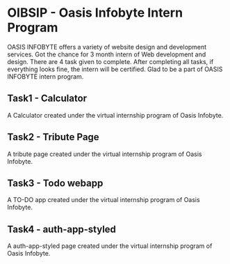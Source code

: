 # OIBSIP - Oasis Infobyte Intern Program
OASIS INFOBYTE offers a variety of website design and development services. Got the chance for 3 month intern of Web development and design.
There are 4 task given to complete. After completing all tasks, if everything looks fine, the intern will be certified. Glad to be a part of OASIS INFOBYTE intern program.


## Task1 - Calculator
A Calculator created under the virtual internship program of Oasis Infobyte. <br>


## Task2 - Tribute Page
A tribute page created under the virtual internship program of Oasis Infobyte. <br>

## Task3 - Todo webapp
A TO-DO app created under the virtual internship program of Oasis Infobyte. <br>


## Task4  - auth-app-styled
A  auth-app-styled page created under the virtual internship program of Oasis Infobyte. <br>
